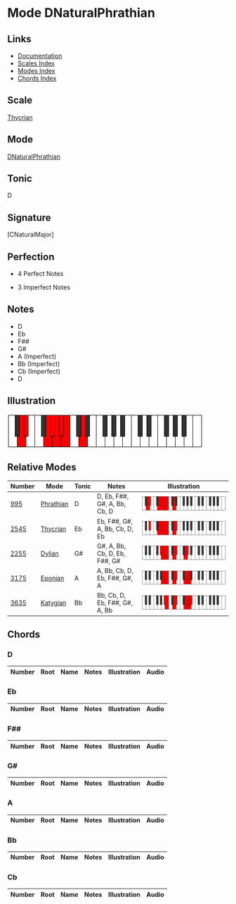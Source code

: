 # Mode DNaturalPhrathian

## Links

- [Documentation](index.md)
- [Scales Index](Scales.md)
- [Modes Index](Modes.md)
- [Chords Index](Chords.md)

## Scale

[Thycrian](ScaleThycrian.md)

## Mode

[DNaturalPhrathian](ModeDNaturalPhrathian.md)

## Tonic

D

## Signature

[CNaturalMajor]

## Perfection

 - 4 Perfect Notes

 - 3 Imperfect Notes

## Notes

- D
- Eb
- F##
- G#
- A (Imperfect)
- Bb (Imperfect)
- Cb (Imperfect)
- D

## Illustration

![DNaturalPhrathian](ModeDNaturalPhrathian.png)

## Relative Modes

| Number | Mode | Tonic | Notes | Illustration |
|--------|------|-------|-------|--------------|
| [995](https://ianring.com/musictheory/scales/995) | [Phrathian](ModePhrathian.md) | D | D, Eb, F##, G#, A, Bb, Cb, D | ![DNaturalPhrathian](ModeDNaturalPhrathian.png) |
| [2545](https://ianring.com/musictheory/scales/2545) | [Thycrian](ModeThycrian.md) | Eb | Eb, F##, G#, A, Bb, Cb, D, Eb | ![EFlatThycrian](ModeEFlatThycrian.png) |
| [2255](https://ianring.com/musictheory/scales/2255) | [Dylian](ModeDylian.md) | G# | G#, A, Bb, Cb, D, Eb, F##, G# | ![GSharpDylian](ModeGSharpDylian.png) |
| [3175](https://ianring.com/musictheory/scales/3175) | [Eponian](ModeEponian.md) | A | A, Bb, Cb, D, Eb, F##, G#, A | ![ANaturalEponian](ModeANaturalEponian.png) |
| [3635](https://ianring.com/musictheory/scales/3635) | [Katygian](ModeKatygian.md) | Bb | Bb, Cb, D, Eb, F##, G#, A, Bb | ![BFlatKatygian](ModeBFlatKatygian.png) |

## Chords

### D

| Number | Root | Name | Notes | Illustration | Audio |
|--------|------|------|-------|--------------|-------|

### Eb

| Number | Root | Name | Notes | Illustration | Audio |
|--------|------|------|-------|--------------|-------|

### F##

| Number | Root | Name | Notes | Illustration | Audio |
|--------|------|------|-------|--------------|-------|

### G#

| Number | Root | Name | Notes | Illustration | Audio |
|--------|------|------|-------|--------------|-------|

### A

| Number | Root | Name | Notes | Illustration | Audio |
|--------|------|------|-------|--------------|-------|

### Bb

| Number | Root | Name | Notes | Illustration | Audio |
|--------|------|------|-------|--------------|-------|

### Cb

| Number | Root | Name | Notes | Illustration | Audio |
|--------|------|------|-------|--------------|-------|

